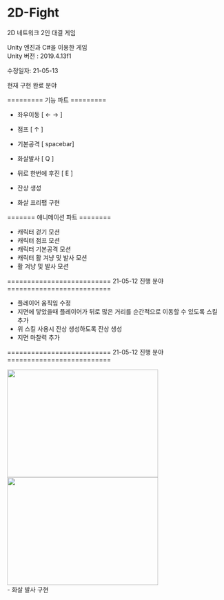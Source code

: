 # 2D-Fight
2D 네트워크 2인 대결 게임

Unity 엔진과 C#을 이용한 게임<br>
Unity 버전 : 2019.4.13f1

수정일자: 21-05-13


현재 구현 완료 분야

========= 기능 파트 =========

- 좌우이동 [ ← → ]
- 점프 [ ↑ ]
- 기본공격 [ spacebar]
- 화살발사 [ Q ]
- 뒤로 한번에 후진 [ E ]

- 잔상 생성

- 화살 프리팹 구현

======= 애니메이션 파트 ========

- 캐릭터 걷기 모션
- 캐릭터 점프 모션
- 캐릭터 기본공격 모션
- 캐릭터 활 겨냥 및 발사 모션
- 활 겨냥 및 발사 모션
  
========================== 21-05-12 진행 분야 ==========================

- 플레이어 움직임 수정
- 지면에 닿았을때 플레이어가 뒤로 많은 거리를 순간적으로 이동할 수 있도록 스킬 추가
- 위 스킬 사용시 잔상 생성하도록 잔상 생성
- 지면 마찰력 추가

========================== 21-05-12 진행 분야 ==========================
<div>
<img src="https://user-images.githubusercontent.com/63836325/117990697-5c3ed080-b378-11eb-97bf-db84491b6ea9.PNG" width=350 height=250>
<img src="https://user-images.githubusercontent.com/63836325/117990746-6791fc00-b378-11eb-88ed-012dbb084253.PNG" width=350 height=250>
</div>
- 화살 발사 구현



